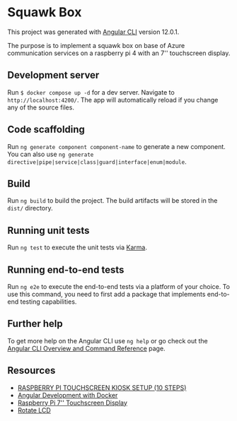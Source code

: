 # Squawk Box

This project was generated with [Angular CLI](https://github.com/angular/angular-cli) version 12.0.1.

The purpose is to implement a squawk box on base of Azure communication services on a raspberry pi 4 with an 7'' touchscreen display.


## Development server

Run `$ docker compose up -d` for a dev server. Navigate to `http://localhost:4200/`. The app will automatically reload if you change any of the source files.

## Code scaffolding

Run `ng generate component component-name` to generate a new component. You can also use `ng generate directive|pipe|service|class|guard|interface|enum|module`.

## Build

Run `ng build` to build the project. The build artifacts will be stored in the `dist/` directory.

## Running unit tests

Run `ng test` to execute the unit tests via [Karma](https://karma-runner.github.io).

## Running end-to-end tests

Run `ng e2e` to execute the end-to-end tests via a platform of your choice. To use this command, you need to first add a package that implements end-to-end testing capabilities.

## Further help

To get more help on the Angular CLI use `ng help` or go check out the [Angular CLI Overview and Command Reference](https://angular.io/cli) page.

## Resources

* [RASPBERRY PI TOUCHSCREEN KIOSK SETUP (10 STEPS)](https://desertbot.io/blog/raspberry-pi-touchscreen-kiosk-setup)
* [Angular Development with Docker](https://markfknight.dev/posts/angular-in-docker/)
* [Raspberry Pi 7'' Touchscreen Display](https://www.element14.com/community/docs/DOC-78156/l/raspberry-pi-7-touchscreen-display)
* [Rotate LCD](https://maker-tutorials.com/raspberry-pi-touchscreen-installieren-und-anschliessen-tipps-tricks/)
